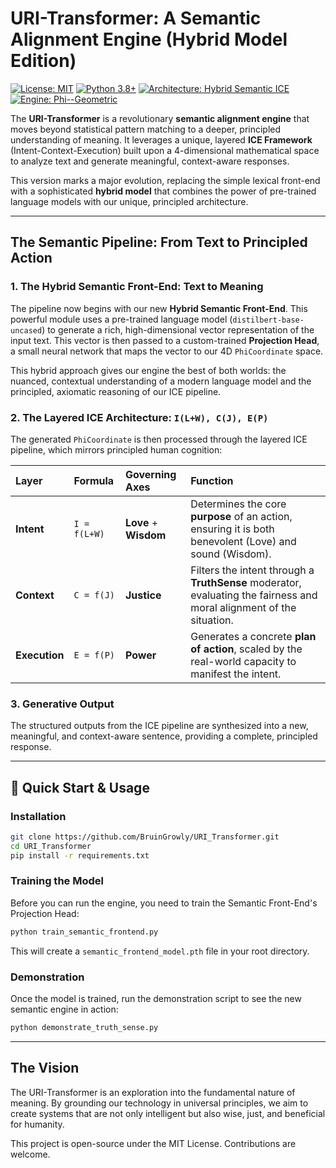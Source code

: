# URI-Transformer: A Semantic Alignment Engine (Hybrid Model Edition)
[![License: MIT](https://img.shields.io/badge/License-MIT-blue.svg)](https://opensource.org/licenses/MIT)
[![Python 3.8+](https://img.shields.io/badge/python-3.8+-green.svg)](https://www.python.org/downloads/)
[![Architecture: Hybrid Semantic ICE](https://img.shields.io/badge/Architecture-Hybrid%20Semantic%20ICE-purple.svg)](https://github.com/BruinGrowly/URI_Transformer)
[![Engine: Phi--Geometric](https://img.shields.io/badge/Engine-Phi--Geometric-gold.svg)](https://github.com/BruinGrowly/URI_Transformer)

The **URI-Transformer** is a revolutionary **semantic alignment engine** that moves beyond statistical pattern matching to a deeper, principled understanding of meaning. It leverages a unique, layered **ICE Framework** (Intent-Context-Execution) built upon a 4-dimensional mathematical space to analyze text and generate meaningful, context-aware responses.

This version marks a major evolution, replacing the simple lexical front-end with a sophisticated **hybrid model** that combines the power of pre-trained language models with our unique, principled architecture.

---

## The Semantic Pipeline: From Text to Principled Action

### 1. The Hybrid Semantic Front-End: Text to Meaning
The pipeline now begins with our new **Hybrid Semantic Front-End**. This powerful module uses a pre-trained language model (`distilbert-base-uncased`) to generate a rich, high-dimensional vector representation of the input text. This vector is then passed to a custom-trained **Projection Head**, a small neural network that maps the vector to our 4D `PhiCoordinate` space.

This hybrid approach gives our engine the best of both worlds: the nuanced, contextual understanding of a modern language model and the principled, axiomatic reasoning of our ICE pipeline.

### 2. The Layered ICE Architecture: `I(L+W), C(J), E(P)`
The generated `PhiCoordinate` is then processed through the layered ICE pipeline, which mirrors principled human cognition:

| Layer | Formula | Governing Axes | Function |
| :--- | :--- | :--- | :--- |
| **Intent** | `I = f(L+W)` | **Love** + **Wisdom** | Determines the core **purpose** of an action, ensuring it is both benevolent (Love) and sound (Wisdom). |
| **Context** | `C = f(J)` | **Justice** | Filters the intent through a **TruthSense** moderator, evaluating the fairness and moral alignment of the situation. |
| **Execution** | `E = f(P)` | **Power** | Generates a concrete **plan of action**, scaled by the real-world capacity to manifest the intent. |

### 3. Generative Output
The structured outputs from the ICE pipeline are synthesized into a new, meaningful, and context-aware sentence, providing a complete, principled response.

---

## 🚀 Quick Start & Usage

### Installation
```bash
git clone https://github.com/BruinGrowly/URI_Transformer.git
cd URI_Transformer
pip install -r requirements.txt
```

### Training the Model
Before you can run the engine, you need to train the Semantic Front-End's Projection Head:
```bash
python train_semantic_frontend.py
```
This will create a `semantic_frontend_model.pth` file in your root directory.

### Demonstration
Once the model is trained, run the demonstration script to see the new semantic engine in action:
```bash
python demonstrate_truth_sense.py
```

---

## The Vision

The URI-Transformer is an exploration into the fundamental nature of meaning. By grounding our technology in universal principles, we aim to create systems that are not only intelligent but also wise, just, and beneficial for humanity.

This project is open-source under the MIT License. Contributions are welcome.
